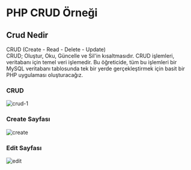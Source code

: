 # PHP CRUD Örneği  

## Crud Nedir  
CRUD (Create - Read - Delete - Update)  
CRUD; Oluştur, Oku, Güncelle ve Sil'in kısaltmasıdır.
CRUD işlemleri, veritabanı için temel veri işlemedir. Bu öğreticide, tüm bu işlemleri bir MySQL veritabanı tablosunda tek bir yerde gerçekleştirmek için basit bir PHP uygulaması oluşturacağız.

### CRUD
![crud-1](https://user-images.githubusercontent.com/106887102/199259356-23e39fce-6740-4616-b97d-cefd744187f2.png)

### Create Sayfası
![create](https://user-images.githubusercontent.com/106887102/199259437-628b878e-42f8-4780-a50f-3f74097b5686.png)

### Edit Sayfası
![edit](https://user-images.githubusercontent.com/106887102/199259458-2a3d9c79-9426-424e-976c-14cee4ee0cac.png)
